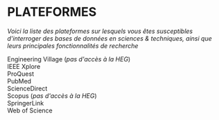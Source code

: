 # PLATEFORMES

*Voici la liste des plateformes sur lesquels vous êtes susceptibles d'interroger des bases de données en sciences & techniques, ainsi que leurs principales fonctionnalités de recherche*

Engineering Village (*pas d'accès à la HEG*)   
IEEE Xplore   
ProQuest   
PubMed   
ScienceDirect   
Scopus (*pas d'accès à la HEG*)   
SpringerLink   
Web of Science   

